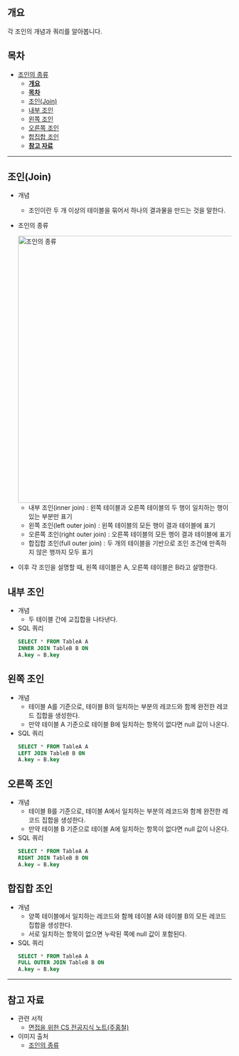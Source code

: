 ## **개요**
각 조인의 개념과 쿼리를 알아봅니다.

## **목차**

<!-- TOC -->

- [조인의 종류](#%EC%A1%B0%EC%9D%B8%EC%9D%98-%EC%A2%85%EB%A5%98)
    - [**개요**](#%EA%B0%9C%EC%9A%94)
    - [**목차**](#%EB%AA%A9%EC%B0%A8)
    - [조인(Join)](#%EC%A1%B0%EC%9D%B8%EC%9D%98-%EA%B0%9C%EB%85%90)
    - [내부 조인](#%EB%82%B4%EB%B6%80-%EC%A1%B0%EC%9D%B8)
    - [왼쪽 조인](#%EC%99%BC%EC%AA%BD-%EC%A1%B0%EC%9D%B8)
    - [오른쪽 조인](#%EC%98%A4%EB%A5%B8%EC%AA%BD-%EC%A1%B0%EC%9D%B8)
    - [합집합 조인](#%ED%95%A9%EC%A7%91%ED%95%A9-%EC%A1%B0%EC%9D%B8)
    - [**참고 자료**](#%EC%B0%B8%EA%B3%A0-%EC%9E%90%EB%A3%8C)

<!-- /TOC -->

---

## 조인(Join)

- 개념
    - 조인이란 두 개 이상의 테이블을 묶어서 하나의 결과물을 만드는 것을 말한다.

- 조인의 종류
  
    <img alt="조인의 종류" width=600 src="https://github.com/OhHaneol/basic-computer-science/assets/62991586/e9684ac3-4060-4b0e-9183-38c6ff0b9958">
    
    - 내부 조인(inner join) : 왼쪽 테이블과 오른쪽 테이블의 두 행이 일치하는 행이 있는 부분만 표기
    - 왼쪽 조인(left outer join) : 왼쪽 테이블의 모든 행이 결과 테이블에 표기
    - 오른쪽 조인(right outer join) : 오른쪽 테이블의 모든 행이 결과 테이블에 표기
    - 합집합 조인(full outer join) : 두 개의 테이블을 기반으로 조인 조건에 만족하지 않은 행까지 모두 표기

- 이후 각 조인을 설명할 때, 왼쪽 테이블은 A, 오른쪽 테이블은 B라고 설명한다.

## 내부 조인

- 개념
    - 두 테이블 간에 교집합을 나타낸다.
- SQL 쿼리
    ```sql
    SELECT * FROM TableA A
    INNER JOIN TableB B ON
    A.key = B.key
    ```

## 왼쪽 조인

- 개념
    - 테이블 A를 기준으로, 테이블 B의 일치하는 부분의 레코드와 함께 완전한 레코드 집합을 생성한다.
    - 만약 테이블 A 기준으로 테이블 B에 일치하는 항목이 없다면 null 값이 나온다.
- SQL 쿼리
    ```sql
    SELECT * FROM TableA A
    LEFT JOIN TableB B ON
    A.key = B.key
    ```


## 오른쪽 조인

- 개념
    - 테이블 B를 기준으로, 테이블 A에서 일치하는 부분의 레코드와 함께 완전한 레코드 집합을 생성한다.
    - 만약 테이블 B 기준으로 테이블 A에 일치하는 항목이 없다면 null 값이 나온다.
- SQL 쿼리
    ```sql
    SELECT * FROM TableA A
    RIGHT JOIN TableB B ON
    A.key = B.key
    ```


## 합집합 조인

- 개념
    - 양쪽 테이블에서 일치하는 레코드와 함께 테이블 A와 테이블 B의 모든 레코드 집합을 생성한다.
    - 서로 일치하는 항목이 없으면 누락된 쪽에 null 값이 포함된다.
- SQL 쿼리
    ```sql
    SELECT * FROM TableA A
    FULL OUTER JOIN TableB B ON
    A.key = B.key
    ```

---

## **참고 자료**

- 관련 서적
    - [면접을 위한 CS 전공지식 노트(주홍철)](https://product.kyobobook.co.kr/detail/S000001834833?utm_source=google&utm_medium=cpc&utm_campaign=googleSearch&gt_network=g&gt_keyword=&gt_target_id=aud-901091942354:dsa-435935280379&gt_campaign_id=9979905549&gt_adgroup_id=132556570510&gad_source=1&gclid=Cj0KCQjwwYSwBhDcARIsAOyL0fhby9LTtW8HLZ5Wg0aW9oKf_EyHPNtAttNCtkeyvmU4HlWw4sGx6VYaAnT5EALw_wcB)
- 이미지 출처
    - [조인의 종류](https://hapen385.tistory.com/67)
